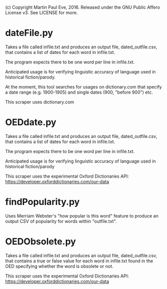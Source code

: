 (c) Copyright Martin Paul Eve, 2016. Released under the GNU Public Affero License v3. See LICENSE for more. 

# dateFile.py

Takes a file called infile.txt and produces an output file, dated_outfile.csv, that contains a list of dates for each word in infile.txt.

The program expects there to be one word per line in infile.txt.

Anticipated usage is for verifying linguistic accuracy of language used in historical fiction/parody.

At the moment, this tool searches for usages on dictionary.com that specify a date range (e.g. 1900-1905) and single dates (900, "before 900") etc.

This scraper uses dictionary.com

# OEDdate.py

Takes a file called infile.txt and produces an output file, dated_outfile.csv, that contains a list of dates for each word in infile.txt.

The program expects there to be one word per line in infile.txt.

Anticipated usage is for verifying linguistic accuracy of language used in historical fiction/parody

This scraper uses the experimental Oxford Dictionaries API: https://developer.oxforddictionaries.com/our-data

# findPopularity.py

Uses Merriam Webster's "how popular is this word" feature to produce an output CSV of popularity for words within "outfile.txt".

# OEDObsolete.py

Takes a file called infile.txt and produces an output file, dated_outfile.csv, that contains a true or false value for each word in infile.txt found in the OED specifying whether the word is obsolete or not.

This scraper uses the experimental Oxford Dictionaries API: https://developer.oxforddictionaries.com/our-data
